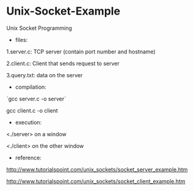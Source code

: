 # Unix-Socket-Example
Unix Socket Programming

* files:

1.server.c: TCP server (contain port number and hostname)

2.client.c: Client that sends request to server

3.query.txt: data on the server

* compilation:

ˋgcc server.c -o serverˋ

gcc client.c -o client

* execution:

<./server> on a window

<./client> on the other window

* reference:

http://www.tutorialspoint.com/unix_sockets/socket_server_example.htm

http://www.tutorialspoint.com/unix_sockets/socket_client_example.htm
